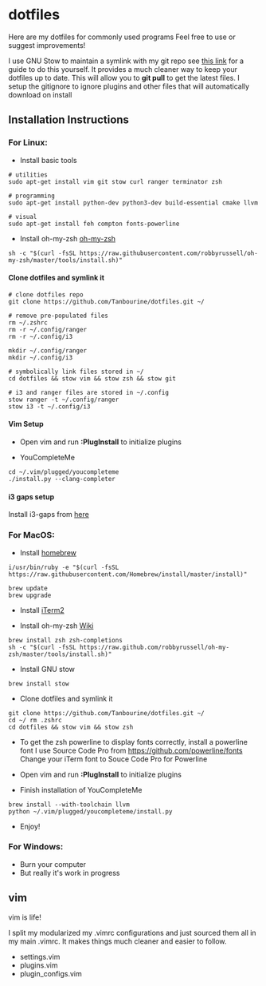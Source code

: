 # dotfiles
Here are my dotfiles for commonly used programs
Feel free to use or suggest improvements!

I use GNU Stow to maintain a symlink with my git repo
see [this link](http://brandon.invergo.net/news/2012-05-26-using-gnu-stow-to-manage-your-dotfiles.html) for a guide to do this yourself. It provides a much cleaner way to keep your dotfiles up to date. This will allow you to **git pull** to get the latest files. I setup the gitignore to ignore plugins and other files that will automatically download on install


## Installation Instructions

### For Linux:

- Install basic tools
```
# utilities
sudo apt-get install vim git stow curl ranger terminator zsh

# programming
sudo apt-get install python-dev python3-dev build-essential cmake llvm

# visual
sudo apt-get install feh compton fonts-powerline
```

- Install oh-my-zsh [oh-my-zsh](https://github.com/robbyrussell/oh-my-zsh)
```
sh -c "$(curl -fsSL https://raw.githubusercontent.com/robbyrussell/oh-my-zsh/master/tools/install.sh)"
```

#### Clone dotfiles and symlink it
```
# clone dotfiles repo
git clone https://github.com/Tanbourine/dotfiles.git ~/

# remove pre-populated files
rm ~/.zshrc
rm -r ~/.config/ranger
rm -r ~/.config/i3

mkdir ~/.config/ranger
mkdir ~/.config/i3

# symbolically link files stored in ~/
cd dotfiles && stow vim && stow zsh && stow git

# i3 and ranger files are stored in ~/.config
stow ranger -t ~/.config/ranger
stow i3 -t ~/.config/i3
```

#### Vim Setup
- Open vim and run **:PlugInstall**  to initialize plugins


- YouCompleteMe
```
cd ~/.vim/plugged/youcompleteme
./install.py --clang-completer
```

#### i3 gaps setup
Install i3-gaps from [here](https://github.com/pasiegel/i3-gaps-install-ubuntu)


### For MacOS:

- Install [homebrew](https://brew.sh/)
```
i/usr/bin/ruby -e "$(curl -fsSL https://raw.githubusercontent.com/Homebrew/install/master/install)"

brew update
brew upgrade
```

- Install [iTerm2](https://www.iterm2.com/)

- Install oh-my-zsh [Wiki](https://github.com/robbyrussell/oh-my-zsh/wiki)
```
brew install zsh zsh-completions
sh -c "$(curl -fsSL https://raw.github.com/robbyrussell/oh-my-zsh/master/tools/install.sh)"
```
- Install GNU stow
```
brew install stow
```

- Clone dotfiles and symlink it
```
git clone https://github.com/Tanbourine/dotfiles.git ~/
cd ~/ rm .zshrc
cd dotfiles && stow vim && stow zsh
```

- To get the zsh powerline to display fonts correctly, install a powerline font
I use Source Code Pro from https://github.com/powerline/fonts 
Change your iTerm font to Souce Code Pro for Powerline


- Open vim and run **:PlugInstall**  to initialize plugins

- Finish installation of YouCompleteMe
```
brew install --with-toolchain llvm
python ~/.vim/plugged/youcompleteme/install.py
```

- Enjoy! 

### For Windows:
- Burn your computer
- But really it's work in progress


## vim

vim is life!

I split my modularized my .vimrc configurations and just sourced them all in my main .vimrc. It makes things much cleaner and easier to follow.

- settings.vim
- plugins.vim
- plugin_configs.vim
